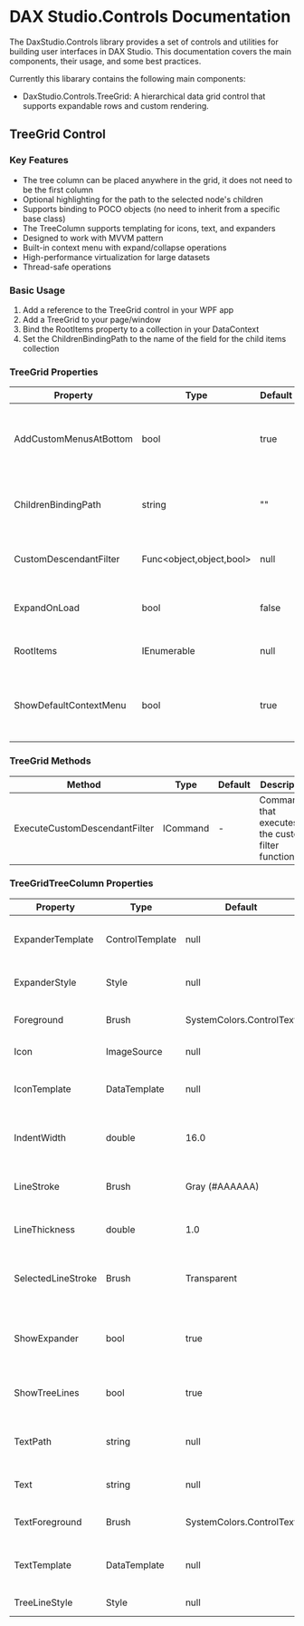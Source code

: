 # DAX Studio.Controls Documentation

The DaxStudio.Controls library provides a set of controls and utilities for building user interfaces in DAX Studio. This documentation covers the main components, their usage, and some best practices.

Currently this libarary contains the following main components:

* DaxStudio.Controls.TreeGrid: A hierarchical data grid control that supports expandable rows and custom rendering.

## TreeGrid Control

### Key Features

* The tree column can be placed anywhere in the grid, it does not need to be the first column
* Optional highlighting for the path to the selected node's children
* Supports binding to POCO objects (no need to inherit from a specific base class)
* The TreeColumn supports templating for icons, text, and expanders
* Designed to work with MVVM pattern
* Built-in context menu with expand/collapse operations
* High-performance virtualization for large datasets
* Thread-safe operations

### Basic Usage

1. Add a reference to the TreeGrid control in your WPF app
2. Add a TreeGrid to your page/window
3. Bind the RootItems property to a collection in your DataContext
4. Set the ChildrenBindingPath to the name of the field for the child items collection


### TreeGrid Properties

| Property | Type | Default | Description |
|---|---|---|---|
| AddCustomMenusAtBottom | bool | true | Controls whether custom menu items appear at the bottom or top of context menu |
| ChildrenBindingPath | string | "" | The path to the property containing child items (e.g., "Children") |
| CustomDescendantFilter | Func<object,object,bool> | null | Custom filter predicate for tree filtering operations |
| ExpandOnLoad | bool | false | Whether to expand all nodes when the control loads |
| RootItems | IEnumerable | null | The root-level items to display in the hierarchy |
| ShowDefaultContextMenu | bool | true | Shows/hides the built-in context menu with expand/collapse options |

### TreeGrid Methods

| Method | Type | Default | Description |
|---|---|---|---|
| ExecuteCustomDescendantFilter | ICommand | - | Command that executes the custom filter functionality |

### TreeGridTreeColumn Properties

| Property            | Type              | Default                | Description                                                        |
|---------------------|-------------------|------------------------|--------------------------------------------------------------------|
| ExpanderTemplate    | ControlTemplate   | null                   | Custom template for the expand/collapse button                     |
| ExpanderStyle       | Style             | null                   | Custom style for the expander toggle button                        |
| Foreground          | Brush             | SystemColors.ControlText| Text color for the tree cell content                               |
| Icon                | ImageSource       | null                   | Icon to display in the tree cell                                   |
| IconTemplate        | DataTemplate      | null                   | Custom template for displaying icon content                        |
| IndentWidth         | double            | 16.0                   | The width in pixels for each level of indentation                  |
| LineStroke          | Brush             | Gray (#AAAAAA)         | Sets the color of the brush used to draw the tree lines            |
| LineThickness       | double            | 1.0                    | Sets the thickness of the tree lines                               |
| SelectedLineStroke  | Brush             | Transparent            | Sets the color for the tree line to the children of the selected row|
| ShowExpander        | bool              | true                   | Controls the visibility of the expander control in the tree         |
| ShowTreeLines       | bool              | true                   | Controls whether to display the tree lines                         |
| TextPath            | string            | null                   | Path to the property for text content (e.g., "Data.Name")          |
| Text                | string            | null                   | Static text content for the tree cell                              |
| TextForeground      | Brush             | SystemColors.ControlText| Foreground brush for the text                                      |
| TextTemplate        | DataTemplate      | null                   | Custom template for displaying text content                        |
| TreeLineStyle       | Style             | null                   | Custom style for the tree lines                                    |